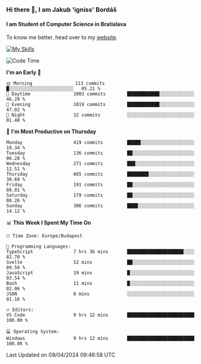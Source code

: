 ### Hi there 👋, I am Jakub 'igniss' Bordáš

#### I am Student of Computer Science in Bratislava
To know me better, head over to my [website](https://bordas.sk).

[![My Skills](https://skillicons.dev/icons?i=js,html,css,figma,svelte,java,kotlin,python,postgresql,typescript,nest,nodejs)](https://bordas.sk)


<!--START_SECTION:waka-->
![Code Time](http://img.shields.io/badge/Code%20Time-1%2C462%20hrs%201%20min-blue)

**I'm an Early 🐤** 

```text
🌞 Morning                113 commits         █░░░░░░░░░░░░░░░░░░░░░░░░   05.21 % 
🌆 Daytime                1003 commits        ████████████░░░░░░░░░░░░░   46.29 % 
🌃 Evening                1019 commits        ████████████░░░░░░░░░░░░░   47.02 % 
🌙 Night                  32 commits          ░░░░░░░░░░░░░░░░░░░░░░░░░   01.48 % 
```
📅 **I'm Most Productive on Thursday** 

```text
Monday                   419 commits         █████░░░░░░░░░░░░░░░░░░░░   19.34 % 
Tuesday                  136 commits         ██░░░░░░░░░░░░░░░░░░░░░░░   06.28 % 
Wednesday                271 commits         ███░░░░░░░░░░░░░░░░░░░░░░   12.51 % 
Thursday                 665 commits         ████████░░░░░░░░░░░░░░░░░   30.69 % 
Friday                   191 commits         ██░░░░░░░░░░░░░░░░░░░░░░░   08.81 % 
Saturday                 179 commits         ██░░░░░░░░░░░░░░░░░░░░░░░   08.26 % 
Sunday                   306 commits         ████░░░░░░░░░░░░░░░░░░░░░   14.12 % 
```


📊 **This Week I Spent My Time On** 

```text
🕑︎ Time Zone: Europe/Budapest

💬 Programming Languages: 
TypeScript               7 hrs 36 mins       █████████████████████░░░░   82.70 % 
Svelte                   52 mins             ██░░░░░░░░░░░░░░░░░░░░░░░   09.58 % 
JavaScript               19 mins             █░░░░░░░░░░░░░░░░░░░░░░░░   03.54 % 
Bash                     11 mins             █░░░░░░░░░░░░░░░░░░░░░░░░   02.06 % 
JSON                     6 mins              ░░░░░░░░░░░░░░░░░░░░░░░░░   01.16 % 

🔥 Editors: 
VS Code                  9 hrs 12 mins       █████████████████████████   100.00 % 

💻 Operating System: 
Windows                  9 hrs 12 mins       █████████████████████████   100.00 % 
```


 Last Updated on 09/04/2024 09:46:58 UTC
<!--END_SECTION:waka-->
